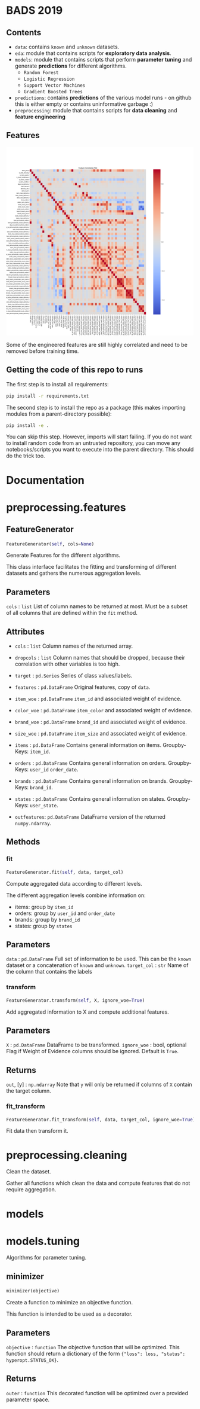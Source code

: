 # BADS 2019

## Contents
* `data`: contains `known` and `unknown` datasets.
* `eda`: module that contains scripts for **exploratory data analysis**.
* `models`: module that contains scripts that perform **parameter tuning** and generate **predictions** for different algorithms.
    + `Random Forest`
    + `Logistic Regression`
    + `Support Vector Machines`
    + `Gradient Boosted Trees`
* `predictions`: contains **predictions** of the various model runs - on github this is either empty or contains uninformative garbage :)
* `preprocessing`: module that contains scripts for **data cleaning** and **feature engineering**

## Features

![Correlation Plot of Features](https://github.com/thsis/BADS19/blob/master/eda/corrplot.png)

Some of the engineered features are still highly correlated and need to be removed before training time.

## Getting the code of this repo to runs

The first step is to install all requirements:

```bash
pip install -r requirements.txt
```

The second step is to install the repo as a package (this makes importing modules from a parent-directory possible):

```bash
pip install -e .
```
You can skip this step. However, imports will start failing. If you do not want to install random code from an untrusted repository, you can move any notebooks/scripts you want to execute into the parent directory. This should do the trick too.

# Documentation
# preprocessing.features

## FeatureGenerator
```python
FeatureGenerator(self, cols=None)
```
Generate Features for the different algorithms.

This class interface facilitates the fitting and transforming of different
datasets and gathers the numerous aggregation levels.

Parameters
----------
`cols` : `list`
       List of column names to be returned at most. Must be a subset of all
       columns that are defined within the `fit` method.

Attributes
----------
* `cols` : `list`
       Column names of the returned array.

* `dropcols` : `list`
           Column names that should be dropped, because their correlation
           with other variables is too high.

* `target` : `pd.Series`
         Series of class values/labels.

* `features` : `pd.DataFrame`
           Original features, copy of `data`.

* `item_woe` : `pd.DataFrame`
           `item_id` and associated weight of evidence.

* `color_woe` : `pd.DataFrame`
            `item_color` and associated weight of evidence.

* `brand_woe` : `pd.DataFrame`
            `brand_id` and associated weight of evidence.

* `size_woe` : `pd.DataFrame`
           `item_size` and associated weight of evidence.

* `items` : `pd.DataFrame`
        Contains general information on items. Groupby-Keys: `item_id`.

* `orders` : `pd.DataFrame`
        Contains general information on orders. Groupby-Keys: `user_id`
        `order_date`.

* `brands` : `pd.DataFrame`
        Contains general information on brands. Groupby-Keys: `brand_id`.

* `states` : `pd.DataFrame`
        Contains general information on states. Groupby-Keys: `user_state`.

* `outfeatures`: `pd.DataFrame`
             DataFrame version of the returned `numpy.ndarray`.

Methods
-------


### fit
```python
FeatureGenerator.fit(self, data, target_col)
```
Compute aggregated data according to different levels.

The different aggregation levels combine information on:
* items: group by `item_id`
* orders: group by `user_id` and `order_date`
* brands: group by `brand_id`
* states: group by `states`

Parameters
----------
`data` : `pd.DataFrame`
       Full set of information to be used. This can be the `known`
       dataset or a concatenation of `known` and `unknown`.
`target_col` : `str`
             Name of the column that contains the labels

### transform
```python
FeatureGenerator.transform(self, X, ignore_woe=True)
```
Add aggregated information to X and compute additional features.

Parameters
----------
`X` : `pd.DataFrame`
    DataFrame to be transformed.
`ignore_woe` : bool, optional
             Flag if Weight of Evidence columns should be ignored.
             Default is `True`.

Returns
-------
`out`, [y] : `np.ndarray`
           Note that `y` will only be returned if columns of `X`
           contain the target column.

### fit_transform
```python
FeatureGenerator.fit_transform(self, data, target_col, ignore_woe=True)
```
Fit data then transform it.
# preprocessing.cleaning

Clean the dataset.

Gather all functions which clean the data and compute features that do not
require aggregation.

# models

# models.tuning

Algorithms for parameter tuning.

## minimizer
```python
minimizer(objective)
```
Create a function to minimize an objective function.

This function is intended to be used as a decorator.

Parameters
----------

`objective` : `function`
              The objective function that will be optimized. This function
              should return a dictionary of the form
              `{"loss": loss, "status": hyperopt.STATUS_OK}`.

Returns
-------
`outer` : `function`
           This decorated function will be optimized over a provided
           parameter space.
